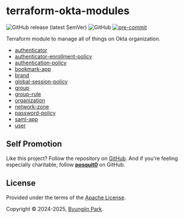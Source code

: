 # terraform-okta-modules

![GitHub release (latest SemVer)](https://img.shields.io/github/v/release/tedilabs/terraform-okta-modules?color=blue&sort=semver&style=flat-square)
![GitHub](https://img.shields.io/github/license/tedilabs/terraform-okta-modules?color=blue&style=flat-square)
[![pre-commit](https://img.shields.io/badge/pre--commit-enabled-brightgreen?logo=pre-commit&logoColor=white&style=flat-square)](https://github.com/pre-commit/pre-commit)

Terraform module to manage all of things on Okta organization.

- [authenticator](./modules/authenticator/)
- [authenticator-enrollment-policy](./modules/authenticator-enrollment-policy/)
- [authentication-policy](./modules/authentication-policy/)
- [bookmark-app](./modules/bookmark-app/)
- [brand](./modules/brand/)
- [global-session-policy](./modules/global-session-policy/)
- [group](./modules/group/)
- [group-rule](./modules/group-rule/)
- [organization](./modules/organization/)
- [network-zone](./modules/network-zone/)
- [password-policy](./modules/password-policy/)
- [saml-app](./modules/saml-app/)
- [user](./modules/user/)


## Self Promotion

Like this project? Follow the repository on [GitHub](https://github.com/tedilabs/terraform-okta-modules). And if you're feeling especially charitable, follow **[posquit0](https://github.com/posquit0)** on GitHub.


## License

Provided under the terms of the [Apache License](LICENSE).

Copyright © 2024-2025, [Byungjin Park](https://www.posquit0.com).
